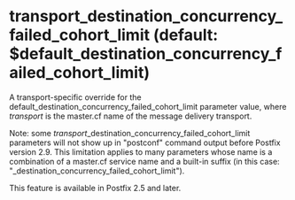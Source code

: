 # transport_destination_concurrency_failed_cohort_limit (default: $default_destination_concurrency_failed_cohort_limit)
 A transport-specific override for the
default\_destination\_concurrency\_failed\_cohort\_limit parameter value,
where *transport* is the master.cf name of the message delivery
transport. 


 Note: some *transport*\_destination\_concurrency\_failed\_cohort\_limit
parameters will not show up in "postconf" command output before
Postfix version 2.9. This limitation applies to many parameters
whose name is a combination of a master.cf service name and a
built-in suffix (in this case:
"\_destination\_concurrency\_failed\_cohort\_limit"). 


 This feature is available in Postfix 2.5 and later. 


